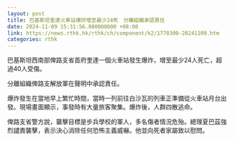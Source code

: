 ```yaml
---
layout: post
title: 巴基斯坦奎達火車站爆炸增至最少24死　分離組織承認責任
date: 2024-11-09 15:31:56.000000000 +08:00
link: https://news.rthk.hk/rthk/ch/component/k2/1778300-20241109.htm
categories: rthk
---
```


巴基斯坦西南部俾路支省首府奎達一個火車站發生爆炸，增至最少24人死亡，超過40人受傷。

分離組織俾路支解放軍在聲明中承認責任。

爆炸發生在當地早上繁忙時間，當時一列前往白沙瓦的列車正準備從火車站月台出發。現場畫面顯示，事發時有大量旅客聚集。爆炸後，人群四散逃命。

俾路支省警方說，襲擊目標是步兵學校的軍人，多名傷者情況危殆。總理夏巴茲強烈譴責襲擊，表示決心消除任何恐怖主義威嚇。他並向死者家屬致以慰問。
